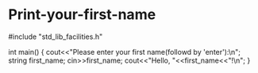 # Print-your-first-name
#include "std_lib_facilities.h"

int main()
{
cout<<"Please enter your first name(followd by 'enter'):\n";
string first_name;
cin>>first_name;
cout<<"Hello, "<<first_name<<"!\n";
}
